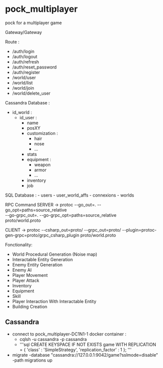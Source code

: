 # pock_multiplayer
pock for a multiplayer game


Gateway/Gateway

Route :
  - /auth/login
  - /auth/logout
  - /auth/refresh
  - /auth/reset_password
  - /auth/register
  - /world/user
  - /world/list
  - /world/join
  - /world/delete_user


Cassandra Database :
  - id_world : 
    - id_user :
      - name
      - posXY
      - customization :
        - hair
        - nose
        - ...
      - stats
      - equipment :
        - weapon
        - armor
        - ...
      - inventory
      - job

SQL Database : 
    - users
    - user_world_affs
    - connexions
    - worlds


RPC Command
SERVER -> protoc --go_out=. --go_opt=paths=source_relative \
   --go-grpc_out=. --go-grpc_opt=paths=source_relative \
   proto/world.proto

CLIENT -> protoc --csharp_out=proto/ --grpc_out=proto/ --plugin=protoc-gen-grpc=proto/grpc_csharp_plugin proto/world.proto

Fonctionality:
  - World Procedural Generation (Noise map)
  - Interactable Entity Generation
  - Enemy Entity Generation
  - Enemy AI
  - Player Movement
  - Player Attack
  - Inventory
  - Equipment
  - Skill
  - Player Interaction With Interactable Entity
  - Building Creation

## Cassandra
  - connect to pock_multiplayer-DC1N1-1 docker container :
    - cqlsh -u cassandra -p cassandra
    - '''sql
          CREATE KEYSPACE IF NOT EXISTS game
        WITH REPLICATION = {
        'class' : 'SimpleStrategy',
        'replication_factor' : 1
        };
      '''
  - migrate -database "cassandra://127.0.0.1:9042/game?sslmode=disable" -path migrations up